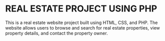 # REAL ESTATE PROJECT USING PHP
This is a real estate website project built using HTML, CSS, and PHP. The website allows users to browse and search for real estate properties, view property details, and contact the property owner.
